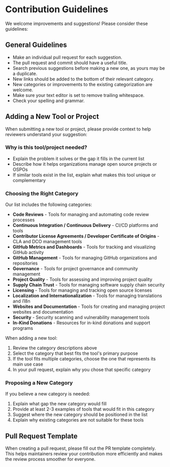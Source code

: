 # Contribution Guidelines

We welcome improvements and suggestions! Please consider these guidelines:

## General Guidelines

- Make an individual pull request for each suggestion.
- The pull request and commit should have a useful title.
- Search previous suggestions before making a new one, as yours may be a duplicate.
- New links should be added to the bottom of their relevant category.
- New categories or improvements to the existing categorization are welcome.
- Make sure your text editor is set to remove trailing whitespace.
- Check your spelling and grammar.

## Adding a New Tool or Project

When submitting a new tool or project, please provide context to help reviewers understand your suggestion:

### Why is this tool/project needed?
- Explain the problem it solves or the gap it fills in the current list
- Describe how it helps organizations manage open source projects or OSPOs
- If similar tools exist in the list, explain what makes this tool unique or complementary

### Choosing the Right Category

Our list includes the following categories:
- **Code Reviews** - Tools for managing and automating code review processes
- **Continuous Integration / Continuous Delivery** - CI/CD platforms and tools
- **Contributor License Agreements / Developer Certificate of Origins** - CLA and DCO management tools
- **GitHub Metrics and Dashboards** - Tools for tracking and visualizing GitHub activity
- **GitHub Management** - Tools for managing GitHub organizations and repositories
- **Governance** - Tools for project governance and community management
- **Project Quality** - Tools for assessing and improving project quality
- **Supply Chain Trust** - Tools for managing software supply chain security
- **Licensing** - Tools for managing and tracking open source licenses
- **Localization and Internationalization** - Tools for managing translations and i18n
- **Websites and Documentation** - Tools for creating and managing project websites and documentation
- **Security** - Security scanning and vulnerability management tools
- **In-Kind Donations** - Resources for in-kind donations and support programs

When adding a new tool:
1. Review the category descriptions above
2. Select the category that best fits the tool's primary purpose
3. If the tool fits multiple categories, choose the one that represents its main use case
4. In your pull request, explain why you chose that specific category

### Proposing a New Category

If you believe a new category is needed:
1. Explain what gap the new category would fill
2. Provide at least 2-3 examples of tools that would fit in this category
3. Suggest where the new category should be positioned in the list
4. Explain why existing categories are not suitable for these tools

## Pull Request Template

When creating a pull request, please fill out the PR template completely. This helps maintainers review your contribution more efficiently and makes the review process smoother for everyone.
